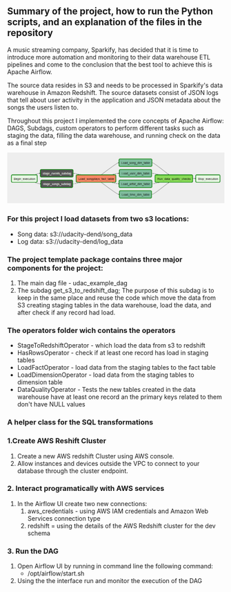 ## Summary of the project, how to run the Python scripts, and an explanation of the files in the repository

A music streaming company, Sparkify, has decided that it is time to 
introduce more automation and monitoring to their data warehouse ETL 
pipelines and come to the conclusion that the best tool to achieve this
is Apache Airflow.

The source data resides in S3 and needs to be processed in Sparkify's data warehouse
in Amazon Redshift. The source datasets consist of JSON logs that tell about user activity
in the application and JSON metadata about the songs the users listen to.

Throughout this project I implemented the core concepts of Apache Airflow:
DAGS, Subdags, custom operators to perform different tasks such as staging the data, filling
the data warehouse, and running  check on the data as a final step

![DAG](./graph-view.png "DAG Title")

### For this project I load datasets from two s3 locations: 

- Song data: s3://udacity-dend/song_data
- Log data: s3://udacity-dend/log_data

### The project template package contains three major components for the project:

1. The main dag file - udac_example_dag
2. The subdag  get_s3_to_redshift_dag; The purpose of this subdag is to keep in the same place and reuse the code 
	which move the data from S3 creating staging tables in the data warehouse, load the data, and after check if any
	record had load.

### The operators folder wich contains the operators
- StageToRedshiftOperator - which load the data from s3 to redshift
- HasRowsOperator - check if at least one record has load in staging tables
- LoadFactOperator - load data from the staging tables to the fact table
- LoadDimensionOperator - load data from the staging tables to dimension table
- DataQualityOperator - Tests the new tables created in the data warehouse have at least one record an the primary keys 
	related to them don't have NULL values

### A helper class for the SQL transformations

### 1.Create AWS Reshift Cluster
1. Create a new AWS redshift Cluster using AWS console.
2. Allow instances and devices outside the VPC to connect to your database through the cluster endpoint.

### 2. Interact programatically with AWS services

1. In the Airflow UI create two new connections:
	1. aws_credentials - using AWS IAM credentials and Amazon Web Services connection type
	2. redshift = using the details of the AWS Redshift cluster for the dev schema

### 3. Run the DAG
1. Open Airflow UI by running in command line the following command: 
	- /opt/airflow/start.sh
2. Using the the interface run and monitor the execution of the DAG



